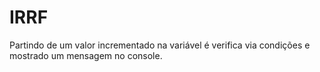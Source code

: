 # IRRF

Partindo de um valor incrementado na variável é verifica via condições e mostrado um mensagem no console.
